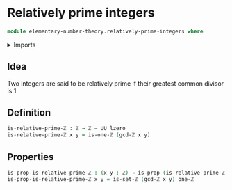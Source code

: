 # Relatively prime integers

```agda
module elementary-number-theory.relatively-prime-integers where
```

<details><summary>Imports</summary>
```agda
open import elementary-number-theory.greatest-common-divisor-integers
open import elementary-number-theory.integers
open import foundation.propositions
open import foundation.universe-levels
```
</details>

## Idea

Two integers are said to be relatively prime if their greatest common divisor is 1.

## Definition

```agda
is-relative-prime-ℤ : ℤ → ℤ → UU lzero
is-relative-prime-ℤ x y = is-one-ℤ (gcd-ℤ x y)
```

## Properties

```agda
is-prop-is-relative-prime-ℤ : (x y : ℤ) → is-prop (is-relative-prime-ℤ x y)
is-prop-is-relative-prime-ℤ x y = is-set-ℤ (gcd-ℤ x y) one-ℤ
```
